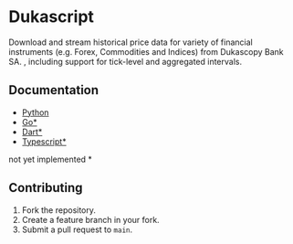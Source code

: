 # Dukascript

Download and stream historical price data for variety of financial instruments (e.g. Forex, Commodities and Indices) from Dukascopy Bank SA. , including support for tick-level and aggregated intervals.

## Documentation
- [Python](./python)
- [Go*](./go)
- [Dart*](./dart)
- [Typescript*](./typecsript)

not yet implemented *

## Contributing
1. Fork the repository.
2. Create a feature branch in your fork.
3. Submit a pull request to `main`.

